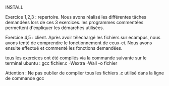 INSTALL

Exercice 1,2,3 : repertoire. 
Nous avons réalisé les différentes tâches demandées lors de ces 3 exercices. les programmes commentées permettent d'expliquer les démarches utilisées.



Exercice 4,5 : client.
Après avoir téléchargé les fichiers sur ecampus, nous avons tenté de comprendre le fonctionnement de ceux-ci. 
Nous avons ensuite effectué et commenté les fonctions demandées.










tous les exercices ont été compilés via la commande suivante sur le terminal ubuntu :
gcc fichier.c -Wextra -Wall -o fichier

Attention : Ne pas oublier de complier tous les fichiers .c utilisé dans la ligne de commande gcc
